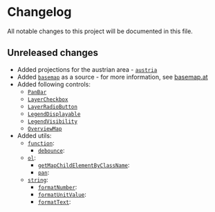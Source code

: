 # Changelog
All notable changes to this project will be documented in this file.

## Unreleased changes
* Added projections for the austrian area - [`austria`](./src/webgis4u/ol/proj/austria.js)
* Added [`basemap`](./src/webgis4u/ol/source/basemap.js) as a source - for more information, see [basemap.at](https://www.basemap.at/)
* Added following controls:
  * [`PanBar`](./src/webgis4u/ol/control/PanBar.js)
  * [`LayerCheckbox`](./src/webgis4u/ol/control/LayerCheckbox.js)
  * [`LayerRadioButton`](./src/webgis4u/ol/control/LayerRadioButton.js)
  * [`LegendDisplayable`](./src/webgis4u/ol/control/LegendDisplayable.js)
  * [`LegendVisibility`](./src/webgis4u/ol/control/LegendVisibility.js)
  * [`OverviewMap`](./src/webgis4u/ol/control/OverviewMap.js)
* Added utils:
  * [`function`](./src/webgis4u/util/function.js):
    * [`debounce`](./src/webgis4u/util/function/debounce.js):
  * [`ol`](./src/webgis4u/util/ol.js):
    * [`getMapChildElementByClassName`](./src/webgis4u/util/ol/getMapChildElementByClassName.js):
    * [`pan`](./src/webgis4u/util/o#l/pan.js):
  * [`string`](./src/webgis4u/util/string.js):
    * [`formatNumber`](./src/webgis4u/util/string/formatNumber.js):
    * [`formatUnitValue`](./src/webgis4u/util/string/formatUnitValue.js):
    * [`formatText`](./src/webgis4u/util/string/formatText.js):
